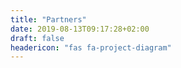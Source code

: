 ```yaml
---
title: "Partners"
date: 2019-08-13T09:17:28+02:00
draft: false
headericon: "fas fa-project-diagram"
---
```


